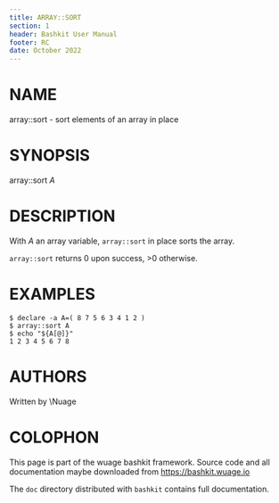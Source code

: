 ```yaml
---
title: ARRAY::SORT
section: 1
header: Bashkit User Manual
footer: RC
date: October 2022
---
```


# NAME

array::sort - sort elements of an array in place

# SYNOPSIS

array::sort *A*

# DESCRIPTION

With *A* an array variable, `array::sort` in place sorts the array.

`array::sort` returns 0 upon success, >0 otherwise.

# EXAMPLES

    $ declare -a A=( 8 7 5 6 3 4 1 2 )
    $ array::sort A
    $ echo "${A[@]}"
    1 2 3 4 5 6 7 8

# AUTHORS
Written by \\Nuage

# COLOPHON
This page is part of the wuage bashkit framework. Source code and all
documentation maybe downloaded from <https://bashkit.wuage.io>

The `doc` directory distributed with `bashkit` contains full documentation.
